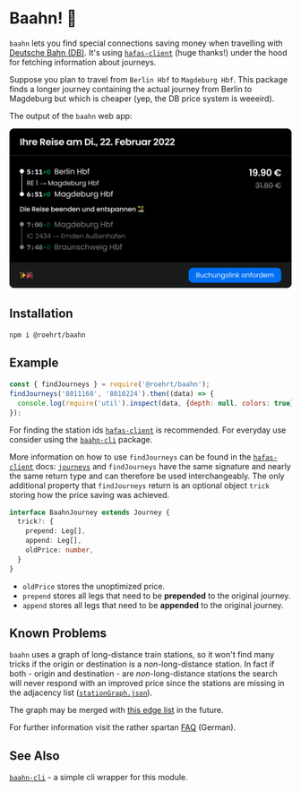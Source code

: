 # Baahn! 🚂

`baahn` lets you find special connections saving money
when travelling with [Deutsche Bahn (DB)](https://bahn.de).
It's using [`hafas-client`] (huge thanks!) under the hood for
fetching information about journeys.

Suppose you plan to travel from `Berlin Hbf` to `Magdeburg Hbf`.
This package finds a longer journey containing the actual journey
from Berlin to Magdeburg but which is cheaper (yep, the DB price system is weeeird).

The output of the `baahn` web app:

![baahn web app in action](https://github.com/roehrt/baahn/blob/main/cheaper_journey.png?raw=true)

## Installation

```shell
npm i @roehrt/baahn
```

## Example

```javascript
const { findJourneys } = require('@roehrt/baahn');
findJourneys('8011160', '8010224').then((data) => {
  console.log(require('util').inspect(data, {depth: null, colors: true}))
});
```
For finding the station ids [`hafas-client`] is recommended.
For everyday use consider using the [`baahn-cli`] package.

More information on how to use `findJourneys` can be found in the [`hafas-client`] docs:
[`journeys`](https://github.com/public-transport/hafas-client/blob/master/docs/journeys.md)
and `findJourneys` have the same signature and nearly the same return type and can therefore
be used interchangeably. The only additional property that `findJourneys` return is an optional
object `trick` storing how the price saving was achieved.
```typescript
interface BaahnJourney extends Journey {
  trick?: {
    prepend: Leg[],
    append: Leg[],
    oldPrice: number,
  }
}
```
- `oldPrice` stores the unoptimized price.
- `prepend` stores all legs that need to be **prepended** to the original journey.
- `append` stores all legs that need to be **appended** to the original journey.

## Known Problems
`baahn` uses a graph of long-distance train stations, so it won't find many tricks if the origin or 
destination is a _non_-long-distance station. In fact if both - origin
and destination - are _non_-long-distance stations the search will never respond with an improved
price since the stations are missing in the adjacency list ([`stationGraph.json`](static/stationGraph.json)).

The graph may be merged with
[this edge list](https://gist.github.com/roehrt/46dc570f45f3c451460e5852d748142d)
in the future.

For further information visit the rather
spartan [FAQ](https://baahn.vercel.app/faq) (German).

## See Also

[`baahn-cli`] - a simple cli wrapper for this module.

[`hafas-client`]: https://github.com/public-transport/hafas-client
[`baahn-cli`]: https://github.com/roehrt/baahn-cli
